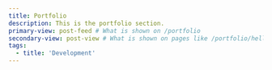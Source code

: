 ```yaml
---
title: Portfolio
description: This is the portfolio section.
primary-view: post-feed # What is shown on /portfolio
secondary-view: post-view # What is shown on pages like /portfolio/hello-world
tags:
  - title: 'Development'
---
```


